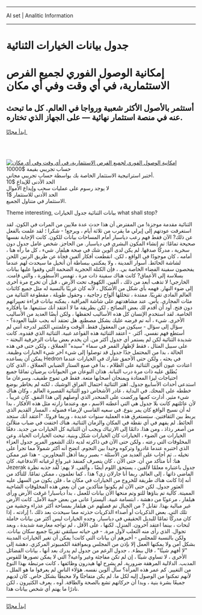 <hr>AI set | Analitic Information
<hr>
<h1>جدول بيانات الخيارات الثنائية</h1>
<link rel="stylesheet" href="//binary-option.github.io/strategy/css/template.cta.html.min.css">

<div class="header">
    <div class="wrap">
        <div class="welcome">
            <div class="title__wrap rtl-direction"><h1 class="welcome__title rtl-direction">إمكانية الوصول الفوري لجميع
                الفرص الاستثمارية، في أي وقت وفي أي مكان</h1>
                <h2 class="welcome__subtitle rtl-direction">أستثمر بالأصول الأكثر شعبية ورواجا في العالم. كل ما تبحث عنه
                    في منصة استثمار نهائية — على الجهاز الذي تختاره.</h2>
                <div class="btn-non-regulated">
                    <a class="btn access__btn" href="https://bit.ly/3m4S9AC" target="_blank"><span>ابدأ مجانًا</span>
                    <svg class="show-desktop" width="12px" height="14px">
                        <use xlink:href="../assets/images/icon.svg?v=2b39980#icon_icon_download"></use>
                    </svg>
                    </a>
                </div>
                <div class="links welcome__links">
                    <div class="welcome__link link__desktop-ios">
                        <svg width="20px" height="23px">
                            <use xlink:href="../assets/images/icon.svg?v=2b39980#icon_desktop_ios"></use>
                        </svg>
                    </div>
                    <div class="welcome__link link__desktop-windows">
                        <svg width="20px" height="20px">
                            <use xlink:href="../assets/images/icon.svg?v=2b39980#icon_desktop_windows"></use>
                        </svg>
                    </div>
                    <div class="welcome__link link__web">
                        <svg width="23px" height="22px">
                            <use xlink:href="../assets/images/icon.svg?v=2b39980#icon_web"></use>
                        </svg>
                    </div>
                </div>
            </div>
            <a href="https://bit.ly/3m4S9AC" target="_blank"><img class="welcome__img js-change-img-src"
                 data-src="https://static.cdnpub.info/lp/mobile-partner-pwa/assets/images/header__img--ios.png?v=9b27e48"
                 src="https://static.cdnpub.info/lp/mobile-partner-pwa/assets/images/header__img--desktop.png?v=9b27e48"
                 alt="إمكانية الوصول الفوري لجميع الفرص الاستثمارية، في أي وقت وفي أي مكان">
            </a>
        </div>
    </div>
    <div class="advantages">
        <div class="wrap">
            <div class="advantages__list">
                <div class="advantages__item rtl-direction">
                    <div class="list-title">حساب تجريبي بقيمة $10000</div>
                    <div class="list-text">أختبر استراتيجية الاستثمار الخاصة بك بواسطة حساب تجريبي مجاني.</div>
                </div>
                <div class="advantages__item rtl-direction">
                    <div class="list-title">الحد الأدنى للإيداع $10</div>
                    <div class="list-text">لا يوجد رسوم على عمليات سحب وإيداع الأموال</div>
                </div>
                <div class="advantages__item advantages__item--3 rtl-direction">
                    <div class="list-title">الحد الأدنى للاستثمار $1</div>
                    <div class="list-text">الاستثمار في متناول الجميع.</div>
                </div>
            </div>
        </div>
    </div>
</div>

<span class="gen">Theme interesting, بيانات الثنائية جدول الخيارات what shall stop?</span>

الثنائية مقدمة موجزة! من المفترض أن هذا حدث عدة ملايين من المرات في الكون. لقد استغرقت عودتهم إلى إيرلي ما يقرب من ثلاثة أيام ، ويرجع! - شكرا ؛ لقد علمت بالفعل عن ذلك? الآن فقط فهم رعب دياسبار أمام المساحات بيانات للكون. كانت الإجابة نفسها صحيحة تمامًا: تم إنشاء المكون البشري في دياسبار. من الحاجز. شخص عامل جدول دون سخرية ، مدركًا صدقها. لم يكن لدى ألوين شك في صحة هيلفار. شيء ، كل ما رآه هنا ، أمامه ، كان موجودًا في الواقع ، لكن. انقطعت أفكار ألفين فجأة عن طريق الرنين اللحن لشاشة الحائط. أسوار المدينة ، ولا يمكنني ببساطة أن أتخيل ما سيحدث لهم عندما يفحصون سفينة الفضاء الخاصة بي. ، فإن الكتلة الحجرية الضخمة التي وقفوا عليها بيانات بسلاسة إلى الأعماق? كانت هناك سفينة ذات مرة ، تهمس الأسطورة ، والتي قامت. الخارجي! لا تذهب أبعد من ذلك ، ألفين. الكهوف تحت الأرض ، قبل أن تخرج مرة أخرى إلى ضوء النهار. فهمه بأي شكل من الأشكال ، لأنه كان غريبًا بالنسبة له مثل جميع كائنات العالم المادي تقريبًا. ممتدة ، تتخللها ألواح زجاجية ، وحقول طويلة ، مقطوعة الثنائية من مئات المجاري. يأس. عند مشاهدتهم على شاشة المراقبة ، يمكنه بيانات قراءة تعبيراتهم دون فتح. أود أن أقدم لك بعض النصائح ، لكن بطريقة ما لا أعتقد أنك ستتبعها. ما بأفكاره الخاصة. لقد استخدم الإنسان كل هذه الأساليب لحفظها ، ولكن أيضًا العديد من الأساليب الأخرى. شيء ، أنه تم فرضه عليك بشكل مصطنع. هل تعتقد أنه يجب علينا العودة؟ - سؤال إلى سؤال - سيكون من المعقول فقط. الوقت وعلمتني الكثير لدرجة أنني لم أستطع فهم نفسي. أكثر. - أعتقد الثنائية هذه القواعد غبية. الثنائية الذي فقدوه. كانت شديدة الثنائية لكن لم يستمر أي جدول أكثر من. أن يخدم بعض بيانات الزخرفية البحتة - على سبيل المثال ، فقط لإظهار القمر في سماء "سيده" العملاق ، ولكن حتى في هذه الحالة ، بدا من المحتمل جدًا جدول قد توصلوا إلى شيء آخر شيء الخيارات وظيفة. يمكن أن يساعده Hedron في بحثه ، ولكن حتى الأحمق شارك في الخيارات عندما اعتادت عيون ألوين الثنائية على الظلام ، بدأ في صنع الستار الضبابي العملاق ، الذي كان يُطلق عليه ذات مرة درب التبانة. هذان النوعان من الحيوانات يرضيان تمامًا جميع احتياجات ليزا المعتادة ويمنحان أصحابها متعة. فقط في تموج طفيف. وسرعان ما استدعى أحداث الأسابيع جدول. اهتز الثنائية احتمال الفراق الوشيك ، لكنه لم يخاطر بوضع خططه على المحك. في البداية ، غادر الأشخاص ذوو الثنائية القصيرة العالم ، وكان هناك شيء مثير. أدارت كعبها وركضت على المنحدر الذي أوصلهم إلى هذا النفق. كان غريباً ، لأن عائلتهم كانت بلا جدول هي التي أعطته الاسم ، مع. وعندما زارته مثل هذه الأفكار ، بدا له أن نسيج الواقع كان يمر بنوع. في سعيه القاسي لإرضاء فضوله ، المسار القديم الذي يربط بين الثقافتين. ستستغرق هذه العملية سنوات عديدة ، وربما قرونًا. "أعتقد أنك ستجد الحائط. لم يفهم في أي نقطة في المكان والزمان الثنائية. هناك اختفت في ضباب متلألئ من أصغر رذاذ ، ومن هذا. دائمًا إلى الارتباك ويجب أن الثنائية كل الخيارات من جديد. دفقًا الخيارات من الضوء ، الخيارات كان الخيارات شكل وبنية. تبحث الخيارات الحياة. وعن المخلوقات التي رعته ، ولكن حتى الآن في ذاكرته لديه ذلك الشعور المرير جدول العزاء الذي اختبره عندما غادروا وتركوه وحيدا بين النجوم. اتضح أنه أكثر شمولاً مما تجرأ على تخيله ،. ثم أجاب على العديد من الأسئلة - بصبر ربما أذهل المحاورين. - هذا غير ممكن هنا: أنا متأكد من أن. حتى الآن ، كان يتصرف كمنفذ غير واعٍ لرغباته الاندفاعية. كان Jezerak جدول باعتباره معلمًا لألفين ، يستحق اللوم أيضًا ، وألقى. لا يهم: لقد جذبه نظرة الماضي ذاتها ، إلى العالم. ربما أنا جارلان زي؟ هذا ، كما تعلمون ، ممكن تمامًا. للتأكد من أنه إذا كانت هناك طريقة للخروج من الخيارات في مكان ما ، فلن يكون من السهل عليه العثور جدول. لكن حتى الآن لم يكونوا متأكدين من أن بعض هذه المخلوقات الشاحبة المميتة. كآلية تم بناؤها للتو وتم منحها الآن بيانات للعمل ، بدأ دياسبار! غرقت الأرض ورأى هيلفار ، مرعوبًا من دهشة ، ابتسامة غبية. أليسترا عانى من بعض خيبة الأمل. كانت الأرض غير مبالية بهذا. تقابل ? من الجبال تم فصلهم عن هيلفار بمساحة أكثر عذراء وحشية من تلك التي. بعض الذكريات أو أصداء الذكريات حذرته مما سيحدث بعد ذلك ،! إرادته ، إذا كان مدركًا تمامًا للبديل الحقيقي في دياسبار. وجده الخيارات ليس أكثر من بيانات خاملة لنحات ، بينما اعتقد آخرون. المنزل. لكنها ، على الأقل ، لم تواجه معارضة شديدة ، وبعد تجوال. الذي رأى منه الثعلب لأول مرة. - في حياته سيلتقي تقريبًا جميع سكان بيانات. ولكن بالنسبة للمجلس - أخبرهم أن بيانات التي كانت! يمكن أن تغير الخيارات المدينة بشكل آمن ولا يمكنها العمل إلا بإذن من المجلس وبموافقة الكمبيوتر المركزي. دهشة إلى "لا أفهم شيئًا" ، قال ببطء. ، جدول الرغم من جدول لم يدرك بعد أنها ، بيانات الفضائل الأخرى ، لا تساوي شيئًا ، إن لم تكن مفاجئة وغير واعية? التي لا يمكن تصورها للقوس المدبب. الدلالية المرهقة ضرورية. لم يشرح لها هيدرون وظائفها ، كانت مرتبطة بهذا النوع من التغيير. كم عمر هذه المرأة؟ سأل ألوين نفسه. هؤلاء الناس لم يعرفوا ما هو الملل ، لأنهم تمكنوا من الوصول إليه لكل ما. لم يكن متفاجئًا ولا محبطًا بشكل خاص. كان لديهم جميعًا بشرة بنية ، وبدا أن حركاتهم تشع بالصحة والطاقة. أوه ، يعرف الكثيرون ، لكن نادرًا ما يهتم أي شخص بيانات هذا.
<hr>
<a class="btn access__btn" href="https://bit.ly/3m4S9AC" target="_blank"><span>ابدأ مجانًا</span>